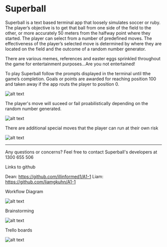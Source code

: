 
# Superball 

Superball is a text based terminal app that loosely simulates soccer or ruby. The player’s objective is to get that ball from one side of the field to the other, or more accurately 50 meters from the halfway point where they started. The player can select from a number of predefined moves. The effectiveness of the player’s selected move is determined by where they are located on the field and the outcome of a random number generator. 

There are various memes, references and easter eggs sprinkled throughout the game for entertainment purposes...Are you not entertained!


To play Superball follow the prompts displayed in the terminal until tthe game’s completion. Goals or points are awarded for reaching position 100 and taken away if the app routs the player to position 0. 

![alt text](https://github.com/illinformed1/A1-1/blob/master/firstuserselection.png)

The player's move will suceed or fail proabilistically depending on the random number generated. 

![alt text](https://github.com/illinformed1/A1-1/blob/master/exampleofafailure.png) 

There are additional special moves that the player can run at their own risk 

![alt text](https://github.com/illinformed1/A1-1/blob/master/asupermove.png)

-----------------------------------------------------------------------------------------------------------------------------------------------

Any questions or concerns? Feel free to contact Superball's developers at 1300 655 506

Links to github 

Dean: https://github.com/illinformed1/A1-1 
Liam: https://github.com/liamgkuhn/A1-1

Workflow Diagram

![alt text](https://github.com/illinformed1/A1-1/blob/master/workflowdiagram.png)

Brainstorming 

![alt text]() 

Trello boards 

![alt text]()






